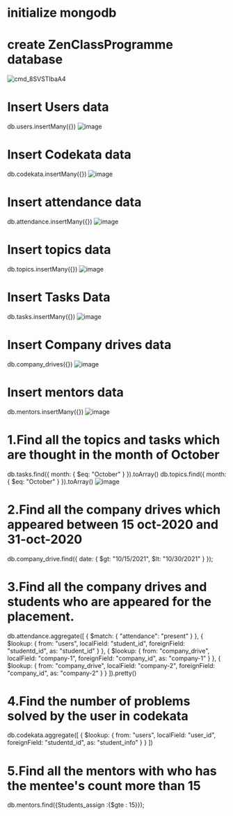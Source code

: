 # initialize mongodb
# create ZenClassProgramme database
![cmd_8SVSTlbaA4](https://user-images.githubusercontent.com/91074732/147325322-f7333702-6edf-4b70-be45-44a96c8c72ed.png)

# Insert Users data
db.users.insertMany({})
![image](https://user-images.githubusercontent.com/91074732/147325717-ef6b29a8-c347-4e8e-8dc4-b65ea39a3f38.png)

# Insert Codekata data
db.codekata.insertMany({})
![image](https://user-images.githubusercontent.com/91074732/147332270-f070d390-0e9c-4b08-b5eb-4e18ce70cfdb.png)

# Insert attendance data
db.attendance.insertMany({})
![image](https://user-images.githubusercontent.com/91074732/147336932-6bb388b5-3af9-4312-a077-fa26a65a82c0.png)

# Insert topics data
db.topics.insertMany({})
![image](https://user-images.githubusercontent.com/91074732/147337757-c0acf01d-6832-4c6f-9110-17826e000559.png)

# Insert Tasks Data
db.tasks.insertMany({})
![image](https://user-images.githubusercontent.com/91074732/147338205-a0d86447-59fd-486a-a4dc-27746eb956e0.png)

# Insert Company drives data
db.company_drives({})
![image](https://user-images.githubusercontent.com/91074732/147338431-41bb2196-cd80-4f98-9a44-45af8805d0ac.png)

# Insert mentors data
db.mentors.insertMany({})
![image](https://user-images.githubusercontent.com/91074732/147338883-d6b2d0df-30e3-4f31-ab37-4ac029910024.png)

# 1.Find all the topics and tasks which are thought in the month of October
db.tasks.find({ month: { $eq: "October" } }).toArray()
db.topics.find({ month: { $eq: "October" } }).toArray()
![image](https://user-images.githubusercontent.com/91074732/147339766-ecc2413e-8d67-4c83-9317-ac1cf0712a87.png)

# 2.Find all the company drives which appeared between 15 oct-2020 and 31-oct-2020
db.company_drive.find({ date: { $gt: "10/15/2021", $lt: "10/30/2021" } });

# 3.Find all the company drives and students who are appeared for the placement.
db.attendance.aggregate([
    { $match: { "attendance": "present" } },
    {
        $lookup: {
            from: "users",
            localField: "student_id",
            foreignField: "studentd_id",
            as: "student_id"
        }
    },
    {
        $lookup: {
            from: "company_drive",
            localField: "company-1",
            foreignField: "company_id",
            as: "company-1"
        }
    },
    {
        $lookup: {
            from: "company_drive",
            localField: "company-2",
            foreignField: "company_id",
            as: "company-2"
        }
    }
]).pretty()

# 4.Find the number of problems solved by the user in codekata
db.codekata.aggregate([
    {
        $lookup: {
            from: "users",
            localField: "user_id",
            foreignField: "studentd_id",
            as: "student_info"
        }
    }
])

# 5.Find all the mentors with who has the mentee's count more than 15
db.mentors.find({Students_assign :{$gte : 15}});
